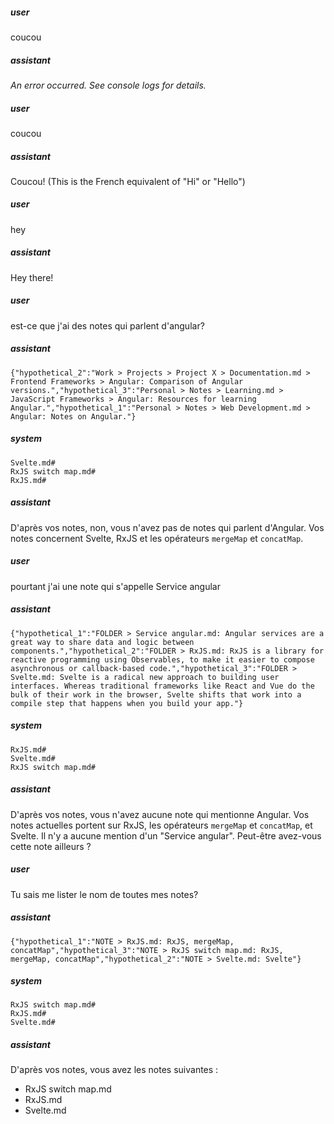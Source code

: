##### user
coucou

##### assistant
*An error occurred. See console logs for details.*

##### user
coucou

##### assistant
Coucou!  (This is the French equivalent of \"Hi\" or \"Hello\")

##### user
hey

##### assistant
Hey there!

##### user
est-ce que j'ai des notes qui parlent d'angular?

##### assistant
```lookup
{"hypothetical_2":"Work > Projects > Project X > Documentation.md > Frontend Frameworks > Angular: Comparison of Angular versions.","hypothetical_3":"Personal > Notes > Learning.md > JavaScript Frameworks > Angular: Resources for learning Angular.","hypothetical_1":"Personal > Notes > Web Development.md > Angular: Notes on Angular."}
```

##### system
```sc-context
Svelte.md#
RxJS switch map.md#
RxJS.md#
```

##### assistant
D'après vos notes, non, vous n'avez pas de notes qui parlent d'Angular.  Vos notes concernent Svelte, RxJS et les opérateurs `mergeMap` et `concatMap`.

##### user
pourtant j'ai une note qui s'appelle Service angular

##### assistant
```lookup
{"hypothetical_1":"FOLDER > Service angular.md: Angular services are a great way to share data and logic between components.","hypothetical_2":"FOLDER > RxJS.md: RxJS is a library for reactive programming using Observables, to make it easier to compose asynchronous or callback-based code.","hypothetical_3":"FOLDER > Svelte.md: Svelte is a radical new approach to building user interfaces. Whereas traditional frameworks like React and Vue do the bulk of their work in the browser, Svelte shifts that work into a compile step that happens when you build your app."}
```

##### system
```sc-context
RxJS.md#
Svelte.md#
RxJS switch map.md#
```

##### assistant
D'après vos notes, vous n'avez aucune note qui mentionne Angular.  Vos notes actuelles portent sur RxJS, les opérateurs `mergeMap` et `concatMap`, et Svelte.  Il n'y a aucune mention d'un "Service angular".  Peut-être avez-vous cette note ailleurs ?

##### user
Tu sais me lister le nom de toutes mes notes?

##### assistant
```lookup
{"hypothetical_1":"NOTE > RxJS.md: RxJS, mergeMap, concatMap","hypothetical_3":"NOTE > RxJS switch map.md: RxJS, mergeMap, concatMap","hypothetical_2":"NOTE > Svelte.md: Svelte"}
```

##### system
```sc-context
RxJS switch map.md#
RxJS.md#
Svelte.md#
```

##### assistant
D'après vos notes, vous avez les notes suivantes :

* RxJS switch map.md
* RxJS.md
* Svelte.md